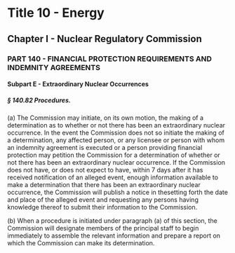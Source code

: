 
# Title 10 - Energy
## Chapter I - Nuclear Regulatory Commission
### PART 140 - FINANCIAL PROTECTION REQUIREMENTS AND INDEMNITY AGREEMENTS
#### Subpart E - Extraordinary Nuclear Occurrences
##### § 140.82 Procedures.

(a) The Commission may initiate, on its own motion, the making of a determination as to whether or not there has been an extraordinary nuclear occurrence. In the event the Commission does not so initiate the making of a determination, any affected person, or any licensee or person with whom an indemnity agreement is executed or a person providing financial protection may petition the Commission for a determination of whether or not there has been an extraordinary nuclear occurrence. If the Commission does not have, or does not expect to have, within 7 days after it has received notification of an alleged event, enough information available to make a determination that there has been an extraordinary nuclear occurrence, the Commission will publish a notice in thesetting forth the date and place of the alleged event and requesting any persons having knowledge thereof to submit their information to the Commission.

(b) When a procedure is initiated under paragraph (a) of this section, the Commission will designate members of the principal staff to begin immediately to assemble the relevant information and prepare a report on which the Commission can make its determination.
